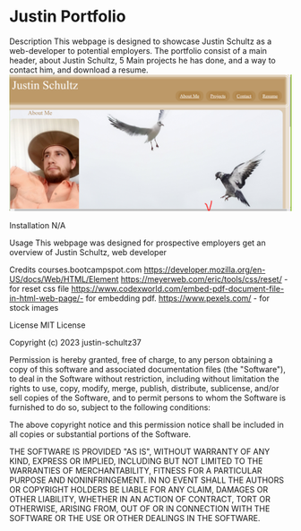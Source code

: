 # Justin Portfolio
Description
This webpage is designed to showcase Justin Schultz as a web-developer to potential employers. The portfolio consist of a main header, about Justin Schultz, 5 Main projects he has done, and a way to contact him, and download a resume.
![Article Preview](./Assets/JustinPortfolioScreenshot.png)

Installation N/A

Usage
This webpage was designed for prospective employers get an overview of Justin Schultz, web developer

Credits
 courses.bootcampspot.com https://developer.mozilla.org/en-US/docs/Web/HTML/Element
 https://meyerweb.com/eric/tools/css/reset/ - for reset css file
https://www.codexworld.com/embed-pdf-document-file-in-html-web-page/- for embedding pdf.
https://www.pexels.com/ - for stock images

License MIT License

Copyright (c) 2023 justin-schultz37

Permission is hereby granted, free of charge, to any person obtaining a copy of this software and associated documentation files (the "Software"), to deal in the Software without restriction, including without limitation the rights to use, copy, modify, merge, publish, distribute, sublicense, and/or sell copies of the Software, and to permit persons to whom the Software is furnished to do so, subject to the following conditions:

The above copyright notice and this permission notice shall be included in all copies or substantial portions of the Software.

THE SOFTWARE IS PROVIDED "AS IS", WITHOUT WARRANTY OF ANY KIND, EXPRESS OR IMPLIED, INCLUDING BUT NOT LIMITED TO THE WARRANTIES OF MERCHANTABILITY, FITNESS FOR A PARTICULAR PURPOSE AND NONINFRINGEMENT. IN NO EVENT SHALL THE AUTHORS OR COPYRIGHT HOLDERS BE LIABLE FOR ANY CLAIM, DAMAGES OR OTHER LIABILITY, WHETHER IN AN ACTION OF CONTRACT, TORT OR OTHERWISE, ARISING FROM, OUT OF OR IN CONNECTION WITH THE SOFTWARE OR THE USE OR OTHER DEALINGS IN THE SOFTWARE.
